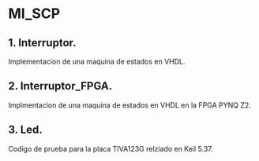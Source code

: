 # MI_SCP
 
## 1. Interruptor.

Implementacion de una maquina de estados en VHDL.  

## 2. Interruptor_FPGA.

Implmentacion de una maquina de estados en VHDL en la FPGA PYNQ Z2.

## 3. Led.

Codigo de prueba para la placa TIVA123G relziado en Keil 5.37.